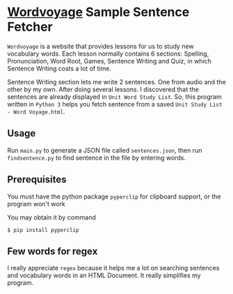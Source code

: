 # [Wordvoyage](http://wordvoyage.com/wv-vocabulary) Sample Sentence Fetcher

`Wordvoyage` is a website that provides lessons for us to study new vocabulary words. Each lesson normally contains 6 sections: Spelling, Pronunciation, Word Root, Games, Sentence Writing and Quiz, in which Sentence Writing costs a lot of time.

Sentence Writing section lets me write 2 sentences. One from audio and the other by my own. After doing several lessons. I discovered that the sentences are already displayed in `Unit Word Study List`. So, this program written in `Python 3` helps you fetch sentence from a saved `Unit Study List - Word Voyage.html`.

## Usage

Run `main.py` to generate a JSON file called `sentences.json`, then run `findsentence.py` to find sentence in the file by entering words.

## Prerequisites

You must have the python package `pyperclip` for clipboard support, or the program won't work

You may obtain it by command

    $ pip install pyperclip

## Few words for regex

I really appreciate `regex` because it helps me a lot on searching sentences and vocabulary words in an HTML Document. It really simplifies my program.